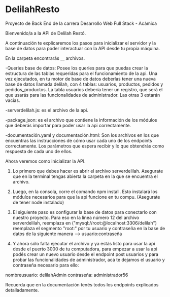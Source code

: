 # DelilahResto
Proyecto de Back End de la carrera Desarrollo Web Full Stack - Acámica

Bienvenido/a a la API de Delilah Restó.

A continuación te explicaremos los pasos para inicializar el servidor y la base de datos para poder interactuar con la 
API desde tu propia máquina. 

En la carpeta encontrarás __ archivos. 

-Queries base de datos: Posee los queries para que puedas crear la estructura de las tablas 
requeridas para el funcionamiento de la api. Una vez ejecutados, en tu motor de base de datos deberías tener
una nueva base de datos llamada delilah, con 4 tablas: usuarios, productos, pedidos y pedidos_productos. La tabla usuarios 
debería tener un registro, que será el que usarás para las funcionalidades de administrador. Las otras 3 estarán vacías.

-serverdelilah.js: es el archivo de la api. 

-package.json: es el archivo que contiene la información de los módulos que deberás importar para poder usar la api
correctamente.

-documentación.yaml y documentación.html: Son los archivos en los que encuentras las instrucciones de cómo usar cada uno
de los endpoints correctamente. Los parámetros que espera recibir y lo que obtendrás como respuesta de cada uno de ellos. 

Ahora veremos como inicializar la API.

1. Lo primero que debes hacer es abrir el archivo serverdelilah. Asegurate que en la terminal tengas abierta la carpeta
en la que se encuentra el archivo.

2. Luego, en la consola, corre el comando npm install. Esto instalará los módulos necesarios para que la api funcione en 
tu compu. (Asegurate de tener node instalado)

3. El siguiente paso es configurar la base de datos para conectarlo con nuestro proyecto. Para eso en la línea número
12 del archivo serverdelilah, reemplaza en ("mysql://root:@localhost:3306/delilah") reemplaza el segmento "root:" por tu 
usuario y contraseña en la base de datos de la siguiente manera --> usuario:contraseña

4. Y ahora sólo falta ejecutar el archivo y ya estás listo para usar la api desde el puerto 3000 de tu computadora,
para empezar a usar la api podés crear un nuevo usuario desde el endpoint post usuarios y para probar las funcionalidades
de administrador, acá te dejamos el usuario y contraseña necesario para ello:

nombreusuario: delilahAdmin
contraseña: administrador56

Recuerda que en la documentación tenés todos los endpoints explicados detalladamente.
